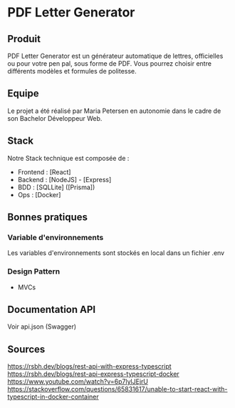 # PDF Letter Generator

## Produit

PDF Letter Generator est un générateur automatique de lettres, officielles ou pour votre pen pal, sous forme de PDF. Vous pourrez choisir entre différents modèles et formules de politesse.

## Equipe

Le projet a été réalisé par Maria Petersen en autonomie dans le cadre de son Bachelor Développeur Web.

## Stack

Notre Stack technique est composée de :

- Frontend : [React]
- Backend : [NodeJS] - [Express]
- BDD : [SQLLite] ([Prisma])
- Ops : [Docker]

## Bonnes pratiques

### Variable d'environnements

Les variables d'environnements sont stockés en local dans un fichier .env

### Design Pattern

- MVCs

## Documentation API

Voir api.json (Swagger)

## Sources

https://rsbh.dev/blogs/rest-api-with-express-typescript
https://rsbh.dev/blogs/rest-api-express-typescript-docker
https://www.youtube.com/watch?v=6p7lylJEjrU
https://stackoverflow.com/questions/65831617/unable-to-start-react-with-typescript-in-docker-container
